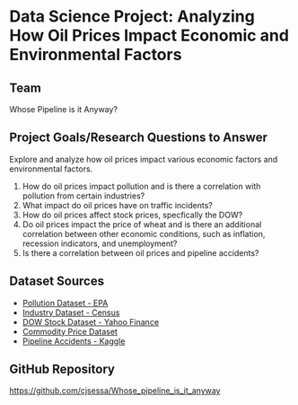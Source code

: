 # Data Science Project: Analyzing How Oil Prices Impact Economic and Environmental Factors 

## Team
Whose Pipeline is it Anyway?

## Project Goals/Research Questions to Answer
Explore and analyze how oil prices impact various economic factors and environmental factors. 

1. How do oil prices impact pollution and is there a correlation with pollution from certain industries?
2. What impact do oil prices have on traffic incidents? 
3. How do oil prices affect stock prices, specfically the DOW? 
4. Do oil prices impact the price of wheat and is there an additional correlation between other economic conditions, such as inflation, recession indicators, and unemployment?
4. Is there a correlation between oil prices and pipeline accidents?


## Dataset Sources
* [Pollution Dataset - EPA]()
* [Industry Dataset - Census]()
* [DOW Stock Dataset - Yahoo Finance]()
* [Commodity Price Dataset]()
* [Pipeline Accidents - Kaggle]()

## GitHub Repository
https://github.com/cjsessa/Whose_pipeline_is_it_anyway




